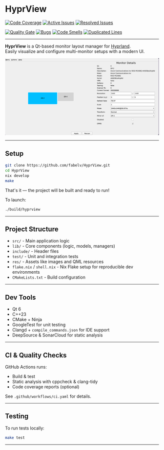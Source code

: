 
# HyprView

[![Code Coverage](https://app.deepsource.com/gh/fabelv/HyprView.svg/?label=code+coverage&show_trend=true&token=fKkgwXDw-xh90oVJeIu92EW7)](https://app.deepsource.com/gh/fabelv/HyprView/)
[![Active Issues](https://app.deepsource.com/gh/fabelv/HyprView.svg/?label=active+issues&show_trend=true&token=fKkgwXDw-xh90oVJeIu92EW7)](https://app.deepsource.com/gh/fabelv/HyprView/)
[![Resolved Issues](https://app.deepsource.com/gh/fabelv/HyprView.svg/?label=resolved+issues&show_trend=true&token=fKkgwXDw-xh90oVJeIu92EW7)](https://app.deepsource.com/gh/fabelv/HyprView/)

[![Quality Gate](https://sonarcloud.io/api/project_badges/measure?project=fabelv_HyprView&metric=alert_status)](https://sonarcloud.io/summary/new_code?id=fabelv_HyprView)
[![Bugs](https://sonarcloud.io/api/project_badges/measure?project=fabelv_HyprView&metric=bugs)](https://sonarcloud.io/summary/new_code?id=fabelv_HyprView)
[![Code Smells](https://sonarcloud.io/api/project_badges/measure?project=fabelv_HyprView&metric=code_smells)](https://sonarcloud.io/summary/new_code?id=fabelv_HyprView)
[![Duplicated Lines](https://sonarcloud.io/api/project_badges/measure?project=fabelv_HyprView&metric=duplicated_lines_density)](https://sonarcloud.io/summary/new_code?id=fabelv_HyprView)

---

**HyprView** is a Qt-based monitor layout manager for [Hyprland](https://github.com/hyprwm/Hyprland).  
Easily visualize and configure multi-monitor setups with a modern UI.

<p align="center">
  <img src="./res/app.png" alt="App Screenshot" width="600"/>
</p>

---

## Setup

```bash
git clone https://github.com/fabelv/HyprView.git
cd HyprView
nix develop
make
```

That's it — the project will be built and ready to run!

To launch:
```bash
./build/hyprview
```

---

## Project Structure

- `src/` - Main application logic
- `lib/` - Core components (logic, models, managers)
- `include/` - Header files
- `test/` - Unit and integration tests
- `res/` - Assets like images and QML resources
- `flake.nix` / `shell.nix` - Nix Flake setup for reproducible dev environments
- `CMakeLists.txt` - Build configuration

---

## Dev Tools

- Qt 6
- C++23
- CMake + Ninja
- GoogleTest for unit testing
- Clangd + `compile_commands.json` for IDE support
- DeepSource & SonarCloud for static analysis

---

## CI & Quality Checks

GitHub Actions runs:
- Build & test
- Static analysis with cppcheck & clang-tidy
- Code coverage reports (optional)

See `.github/workflows/ci.yaml` for details.

---

## Testing

To run tests locally:
```bash
make test
```

---


